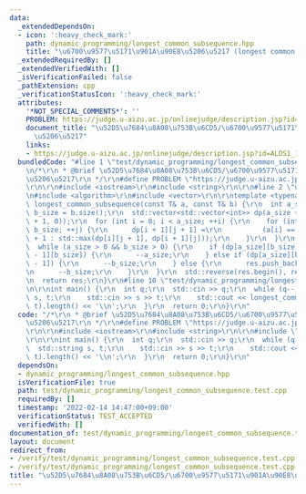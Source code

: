 ```yaml
---
data:
  _extendedDependsOn:
  - icon: ':heavy_check_mark:'
    path: dynamic_programming/longest_common_subsequence.hpp
    title: "\u6700\u9577\u5171\u901A\u90E8\u5206\u5217 (longest common subsequence)"
  _extendedRequiredBy: []
  _extendedVerifiedWith: []
  _isVerificationFailed: false
  _pathExtension: cpp
  _verificationStatusIcon: ':heavy_check_mark:'
  attributes:
    '*NOT_SPECIAL_COMMENTS*': ''
    PROBLEM: https://judge.u-aizu.ac.jp/onlinejudge/description.jsp?id=ALDS1_10_C
    document_title: "\u52D5\u7684\u8A08\u753B\u6CD5/\u6700\u9577\u5171\u901A\u90E8\
      \u5206\u5217"
    links:
    - https://judge.u-aizu.ac.jp/onlinejudge/description.jsp?id=ALDS1_10_C
  bundledCode: "#line 1 \"test/dynamic_programming/longest_common_subsequence.test.cpp\"\
    \n/*\r\n * @brief \u52D5\u7684\u8A08\u753B\u6CD5/\u6700\u9577\u5171\u901A\u90E8\
    \u5206\u5217\r\n */\r\n#define PROBLEM \"https://judge.u-aizu.ac.jp/onlinejudge/description.jsp?id=ALDS1_10_C\"\
    \r\n\r\n#include <iostream>\r\n#include <string>\r\n\r\n#line 2 \"dynamic_programming/longest_common_subsequence.hpp\"\
    \n#include <algorithm>\r\n#include <vector>\r\n\r\ntemplate <typename T>\r\nT\
    \ longest_common_subsequence(const T& a, const T& b) {\r\n  int a_size = a.size(),\
    \ b_size = b.size();\r\n  std::vector<std::vector<int>> dp(a_size + 1, std::vector<int>(b_size\
    \ + 1, 0));\r\n  for (int i = 0; i < a_size; ++i) {\r\n    for (int j = 0; j <\
    \ b_size; ++j) {\r\n      dp[i + 1][j + 1] =\r\n          (a[i] == b[j] ? dp[i][j]\
    \ + 1 : std::max(dp[i][j + 1], dp[i + 1][j]));\r\n    }\r\n  }\r\n  T res;\r\n\
    \  while (a_size > 0 && b_size > 0) {\r\n    if (dp[a_size][b_size] == dp[a_size\
    \ - 1][b_size]) {\r\n      --a_size;\r\n    } else if (dp[a_size][b_size] == dp[a_size][b_size\
    \ - 1]) {\r\n      --b_size;\r\n    } else {\r\n      res.push_back(a[--a_size]);\r\
    \n      --b_size;\r\n    }\r\n  }\r\n  std::reverse(res.begin(), res.end());\r\
    \n  return res;\r\n}\r\n#line 10 \"test/dynamic_programming/longest_common_subsequence.test.cpp\"\
    \n\r\nint main() {\r\n  int q;\r\n  std::cin >> q;\r\n  while (q--) {\r\n    std::string\
    \ s, t;\r\n    std::cin >> s >> t;\r\n    std::cout << longest_common_subsequence(s,\
    \ t).length() << '\\n';\r\n  }\r\n  return 0;\r\n}\r\n"
  code: "/*\r\n * @brief \u52D5\u7684\u8A08\u753B\u6CD5/\u6700\u9577\u5171\u901A\u90E8\
    \u5206\u5217\r\n */\r\n#define PROBLEM \"https://judge.u-aizu.ac.jp/onlinejudge/description.jsp?id=ALDS1_10_C\"\
    \r\n\r\n#include <iostream>\r\n#include <string>\r\n\r\n#include \"../../dynamic_programming/longest_common_subsequence.hpp\"\
    \r\n\r\nint main() {\r\n  int q;\r\n  std::cin >> q;\r\n  while (q--) {\r\n  \
    \  std::string s, t;\r\n    std::cin >> s >> t;\r\n    std::cout << longest_common_subsequence(s,\
    \ t).length() << '\\n';\r\n  }\r\n  return 0;\r\n}\r\n"
  dependsOn:
  - dynamic_programming/longest_common_subsequence.hpp
  isVerificationFile: true
  path: test/dynamic_programming/longest_common_subsequence.test.cpp
  requiredBy: []
  timestamp: '2022-02-14 14:47:00+09:00'
  verificationStatus: TEST_ACCEPTED
  verifiedWith: []
documentation_of: test/dynamic_programming/longest_common_subsequence.test.cpp
layout: document
redirect_from:
- /verify/test/dynamic_programming/longest_common_subsequence.test.cpp
- /verify/test/dynamic_programming/longest_common_subsequence.test.cpp.html
title: "\u52D5\u7684\u8A08\u753B\u6CD5/\u6700\u9577\u5171\u901A\u90E8\u5206\u5217"
---
```

